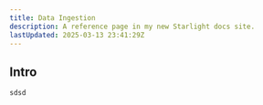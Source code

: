 ```yaml
---
title: Data Ingestion
description: A reference page in my new Starlight docs site.
lastUpdated: 2025-03-13 23:41:29Z
---
```


## Intro


``` sql
sdsd
```